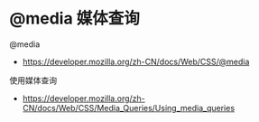 # @media 媒体查询

@media

- <https://developer.mozilla.org/zh-CN/docs/Web/CSS/@media>

使用媒体查询

- <https://developer.mozilla.org/zh-CN/docs/Web/CSS/Media_Queries/Using_media_queries>
